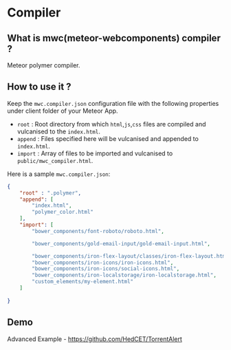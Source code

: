 # Compiler

## What is mwc(meteor-webcomponents) compiler ?

Meteor polymer compiler.

## How to use it ?

Keep the `mwc.compiler.json` configuration file with the following properties under client folder of your Meteor App.

* `root` : Root directory from which `html`,`js`,`css` files are compiled and vulcanised to the `index.html`.
* `append` : Files specified here will be vulcanised and appended to `index.html`.
* `import` : Array of files to be imported and vulcanised to `public/mwc_compiler.html`.


Here is a sample `mwc.compiler.json`:

```json
{
    "root" : ".polymer",
    "append": [
        "index.html",
        "polymer_color.html"
    ],
    "import": [
        "bower_components/font-roboto/roboto.html",

        "bower_components/gold-email-input/gold-email-input.html",

        "bower_components/iron-flex-layout/classes/iron-flex-layout.html",
        "bower_components/iron-icons/iron-icons.html",
        "bower_components/iron-icons/social-icons.html",
        "bower_components/iron-localstorage/iron-localstorage.html",
        "custom_elements/my-element.html"
    ]
     
}

```

## Demo

Advanced Example - https://github.com/HedCET/TorrentAlert
